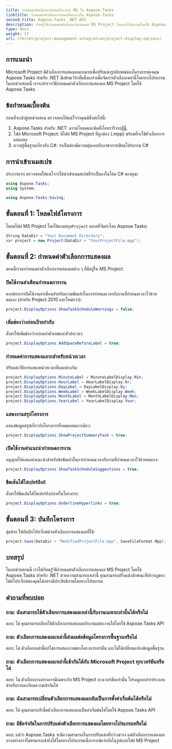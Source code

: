 ```yaml
---
title: กำหนดค่าตัวเลือกการแสดงโครงการ MS ใน Aspose.Tasks
linktitle: กำหนดค่าตัวเลือกการแสดงโครงการใน Aspose.Tasks
second_title: Aspose.Tasks .NET API
description: เรียนรู้วิธีกำหนดค่าตัวเลือกการแสดงผล MS Project โดยทางโปรแกรมโดยใช้ Aspose.Tasks สำหรับ .NET ปรับแต่งรูปลักษณ์ของโครงการของคุณได้อย่างง่ายดาย
type: docs
weight: 17
url: /th/net/project-management-integration/project-display-options/
---
```

## การแนะนำ
Microsoft Project มีตัวเลือกการแสดงผลมากมายเพื่อปรับแต่งรูปลักษณ์ของโครงการของคุณ Aspose.Tasks สำหรับ .NET มีเฟรมเวิร์กที่แข็งแกร่งเพื่อจัดการตัวเลือกเหล่านี้โดยทางโปรแกรม ในบทช่วยสอนนี้ เราจะสำรวจวิธีกำหนดค่าตัวเลือกการแสดงผล MS Project โดยใช้ Aspose.Tasks
## ข้อกำหนดเบื้องต้น
ก่อนที่จะเข้าสู่บทช่วยสอน ตรวจสอบให้แน่ใจว่าคุณมีสิ่งต่อไปนี้:
1.  Aspose.Tasks สำหรับ .NET: ดาวน์โหลดและติดตั้งไลบรารีจาก[ที่นี่](https://releases.aspose.com/tasks/net/).
2. ไฟล์ Microsoft Project: มีไฟล์ MS Project ที่ถูกต้อง (.mpp) พร้อมที่จะใช้ตัวเลือกการแสดงผล
3. ความรู้พื้นฐานเกี่ยวกับ C#: จำเป็นต้องมีความคุ้นเคยกับภาษาการเขียนโปรแกรม C#

## การนำเข้าเนมสเปซ
ประการแรก ตรวจสอบให้แน่ใจว่าได้นำเข้าเนมสเปซที่จำเป็นลงในโค้ด C# ของคุณ:
```csharp
using Aspose.Tasks;
using System;

using Aspose.Tasks.Saving;
```
## ขั้นตอนที่ 1: โหลดไฟล์โครงการ
 โหลดไฟล์ MS Project โดยใช้นามสกุล`Project` คลาสที่จัดทำโดย Aspose.Tasks:
```csharp
String DataDir = "Your Document Directory";
var project = new Project(DataDir + "YourProjectFile.mpp");
```
## ขั้นตอนที่ 2: กำหนดค่าตัวเลือกการแสดงผล
ตอนนี้เรามากำหนดค่าตัวเลือกการแสดงผลต่าง ๆ ที่มีอยู่ใน MS Project:
### ปิดใช้งานคำเตือนกำหนดการงาน
หากต้องการปิดใช้งานคำเตือนสำหรับความขัดแย้งในการกำหนดเวลากับงานที่กำหนดเวลาไว้ด้วยตนเอง (สำหรับ Project 2010 และใหม่กว่า):
```csharp
project.DisplayOptions.ShowTaskScheduleWarnings = false;
```
### เพิ่มช่องว่างก่อนป้ายกำกับ
ตั้งค่าให้เพิ่มช่องว่างก่อนค่าตัวเลขและตัวย่อเวลา:
```csharp
project.DisplayOptions.AddSpaceBeforeLabel = true;
```
### กำหนดค่าการแสดงฉลากสำหรับหน่วยเวลา
ปรับแต่งวิธีการแสดงหน่วยเวลาที่แตกต่างกัน:
```csharp
project.DisplayOptions.MinuteLabel = MinuteLabelDisplay.Min;
project.DisplayOptions.HourLabel = HourLabelDisplay.Hr;
project.DisplayOptions.DayLabel = DayLabelDisplay.Dy;
project.DisplayOptions.WeekLabel = WeekLabelDisplay.Week;
project.DisplayOptions.MonthLabel = MonthLabelDisplay.Mon;
project.DisplayOptions.YearLabel = YearLabelDisplay.Year;
```
### แสดงงานสรุปโครงการ
แสดงข้อมูลสรุปเกี่ยวกับโครงการทั้งหมดบนแถวเดียว:
```csharp
project.DisplayOptions.ShowProjectSummaryTask = true;
```
### เปิดใช้งานคำแนะนำกำหนดการงาน
อนุญาตให้แสดงคำแนะนำสำหรับข้อขัดแย้งในการกำหนดเวลากับงานที่กำหนดเวลาไว้ด้วยตนเอง:
```csharp
project.DisplayOptions.ShowTaskScheduleSuggestions = true;
```
### ขีดเส้นใต้ไฮเปอร์ลิงก์
ตั้งค่าให้ขีดเส้นใต้ไฮเปอร์ลิงก์ภายในโครงการ:
```csharp
project.DisplayOptions.UnderlineHyperlinks = true;
```
## ขั้นตอนที่ 3: บันทึกโครงการ
สุดท้าย ให้บันทึกโปรเจ็กต์ด้วยตัวเลือกการแสดงผลที่ใช้:
```csharp
project.Save(DataDir + "ModifiedProjectFile.mpp", SaveFileFormat.Mpp);
```

## บทสรุป
ในบทช่วยสอนนี้ เราได้เรียนรู้วิธีกำหนดค่าตัวเลือกการแสดงผล MS Project โดยใช้ Aspose.Tasks สำหรับ .NET ด้วยความสามารถเหล่านี้ คุณสามารถปรับแต่งลักษณะที่ปรากฏของไฟล์โปรเจ็กต์ของคุณได้อย่างมีประสิทธิภาพโดยทางโปรแกรม
## คำถามที่พบบ่อย
### ถาม: ฉันสามารถใช้ตัวเลือกการแสดงผลเหล่านี้กับงานเฉพาะเท่านั้นได้หรือไม่
ตอบ: ได้ คุณสามารถเลือกใช้ตัวเลือกการแสดงผลกับงานแต่ละงานได้โดยใช้ Aspose.Tasks API
### ถาม: ตัวเลือกการแสดงผลเหล่านี้ส่งผลต่อข้อมูลโครงการพื้นฐานหรือไม่
ตอบ: ไม่ ตัวเลือกเหล่านี้แก้ไขการแสดงภาพของโครงการเท่านั้น และไม่ได้เปลี่ยนแปลงข้อมูลพื้นฐาน
### ถาม: ตัวเลือกการแสดงผลเหล่านี้เข้ากันได้กับ Microsoft Project ทุกเวอร์ชันหรือไม่
ตอบ: ไม่ ตัวเลือกบางอย่างอาจมีเฉพาะกับ MS Project บางเวอร์ชันเท่านั้น โปรดดูเอกสารประกอบสำหรับรายละเอียดความเข้ากันได้
### ถาม: ฉันสามารถเปลี่ยนตัวเลือกการแสดงผลกลับเป็นการตั้งค่าเริ่มต้นได้หรือไม่
ตอบ: ได้ คุณสามารถรีเซ็ตตัวเลือกการแสดงผลเป็นค่าเริ่มต้นได้โดยใช้ Aspose.Tasks API
### ถาม: มีข้อจำกัดในการปรับแต่งตัวเลือกการแสดงผลโดยทางโปรแกรมหรือไม่
ตอบ: แม้ว่า Aspose.Tasks จะมีความสามารถในการปรับแต่งที่กว้างขวาง แต่ตัวเลือกการแสดงผลบางอย่างอาจไม่สามารถเข้าถึงได้โดยทางโปรแกรมเนื่องจากข้อจำกัดในรูปแบบไฟล์ MS Project